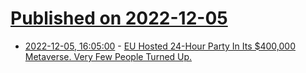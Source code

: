 # [Published on 2022-12-05](index.md)

* [2022-12-05, 16:05:00](https://slashdot.org/story/22/12/05/162227/eu-hosted-24-hour-party-in-its-400000-metaverse-very-few-people-turned-up?utm_source=rss1.0mainlinkanon&utm_medium=feed) - [EU Hosted 24-Hour Party In Its $400,000 Metaverse. Very Few People Turned Up.](https://slashdot.org/story/22/12/05/162227/eu-hosted-24-hour-party-in-its-400000-metaverse-very-few-people-turned-up?utm_source=rss1.0mainlinkanon&utm_medium=feed)
